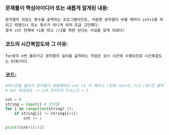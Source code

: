 ### 문제풀이 핵심아이디어 또는 새롭게 알게된 내용: 
    문자열의 뒤집는 횟수를 출력하는 프로그램이므로, 처음엔 문자열이 바뀔 때마다 cnt+1을 하려고 하였으나 최소 횟수가 아니게 되어 조금 고민했다.
    결국 cnt 전체에 +1을 하고 //2를 하면 된다는 사실을 알게 되었다!
    
### 코드의 시간복잡도와 그 이유:
    for문이 n번 돌아가고 문자열의 길이를 출력하는 작업은 상수 시간에 수행되므로 시간복잡도는 O(N)이다.

### 코드:
```python
#for문을 돌려서 문자열이 바뀔때마다 cnt +1 씩 해주고 (전체 cnt+1) //2 (몫)만 출력
# ex) 010101 -> cnt 5이므로 5+1//2 = 3

cnt = 0
string = input() # 문자열
for i in range(len(string)-1):
    if string[i] != string[i+1]:
        cnt += 1

print((cnt+1)//2)
```